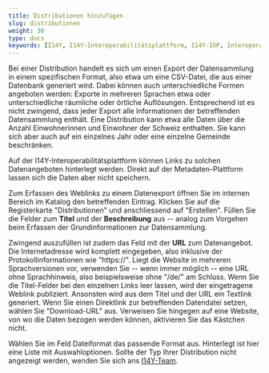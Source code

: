```yaml
---
title: Distributionen hinzufügen
slug: distributionen
weight: 30
type: docs
keywords: [I14Y, I14Y-Interoperabilitätsplattform, I14Y-IOP, Interoperabilität, Datensammlung, Dataset, Erfassen, Erfassung, Inventar, Katalog, Distribution, File, Datei]
---
```


Bei einer Distribution handelt es sich um einen Export der Datensammlung in einem spezifischen Format, also etwa um eine CSV-Datei, die aus einer Datenbank generiert wird. Dabei können auch unterschiedliche Formen angeboten werden: Exporte in mehreren Sprachen etwa oder unterschiedliche räumliche oder örtliche Auflösungen. Entsprechend ist es nicht zwingend, dass jeder Export alle Informationen der betreffenden Datensammlung enthält. Eine Distribution kann etwa alle Daten über die Anzahl Einwohnerinnen und Einwohner der Schweiz enthalten. Sie kann sich aber auch auf ein einzelnes Jahr oder eine einzelne Gemeinde beschränken. 

Auf der I14Y-Interoperabilitätsplattform können Links zu solchen Datenangeboten hinterlegt werden. Direkt auf der Metadaten-Plattform lassen sich die Daten aber nicht speichern. 

Zum Erfassen des Weblinks zu einem Datenexport öffnen Sie im internen Bereich im Katalog den betreffenden Eintrag. Klicken Sie auf die Registerkarte "Distributionen" und anschliessend auf "Erstellen". Füllen Sie die Felder zum __Titel__ und der __Beschreibung__ aus -- analog zum Vorgehen beim Erfassen der Grundinformationen zur Datensammlung. 

Zwingend auszufüllen ist zudem das Feld mit der __URL__ zum Datenangebot. Die Internetadresse wird komplett eingegeben, also inklusive der Protokollinformationen wie "https://". Liegt die Website in mehreren Sprachversionen vor, verwenden Sie -- wenn immer möglich -- eine URL ohne Sprachhinweis, also beispielsweise ohne "/de/" am Schluss. Wenn Sie die Titel-Felder bei den einzelnen Links leer lassen, wird der eingetragene Weblink publiziert. Ansonsten wird aus dem Titel und der URL ein Textlink generiert. Wenn Sie einen Direktlink zur betreffenden Datendatei setzen, wählen Sie "Download-URL" aus. Verweisen Sie hingegen auf eine Website, von wo die Daten bezogen werden können, aktivieren Sie das Kästchen nicht.

Wählen Sie im Feld Dateiformat das passende Format aus. Hinterlegt ist hier eine Liste mit Auswahloptionen. Sollte der Typ Ihrer Distribution nicht angezeigt werden, wenden Sie sich ans [I14Y-Team](mailto:i14y@bfs.admin.ch). 